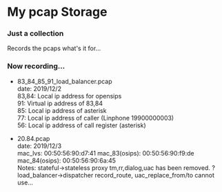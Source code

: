 # My pcap Storage

### Just a collection
Records the pcaps what's it for...

### Now recording...
- 83_84_85_91_load_balancer.pcap  
	date: 2019/12/2  
	83,84: Local ip address for opensips  
	91: Virtual ip address of 83,84  
	85: Local ip address of asterisk  
	77: Local ip address of caller (Linphone 19900000003)  
	56: Local ip address of call register (asterisk)  

- 20.84.pcap  
	date: 2019/12/3  
	mac_lvs: 00:50:56:90:d7:41
	mac_83(osips): 00:50:56:90:f9:de  
	mac_84(osips): 00:50:56:90:6a:45  
	Notes: stateful->stateless proxy
	tm,rr,dialog,uac has been removed. ?
	load_balancer->dispatcher
	record_route, uac_replace_from/to cannot use...

